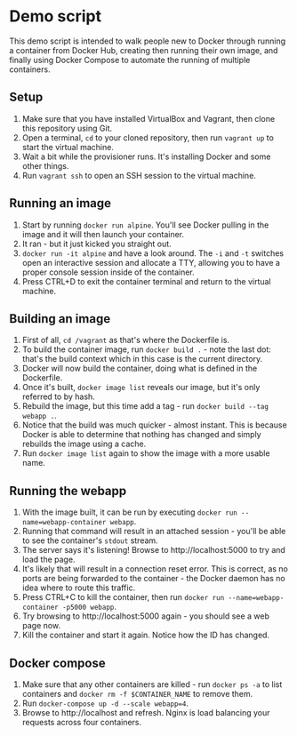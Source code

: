 # Demo script
This demo script is intended to walk people new to Docker through running a
container from Docker Hub, creating then running their own image, and finally
using Docker Compose to automate the running of multiple containers.

## Setup
1. Make sure that you have installed VirtualBox and Vagrant, then clone this
   repository using Git.
2. Open a terminal, `cd` to your cloned repository, then run `vagrant up` to
   start the virtual machine.
3. Wait a bit while the provisioner runs. It's installing Docker and some other
   things.
4. Run `vagrant ssh` to open an SSH session to the virtual machine.

## Running an image
1. Start by running `docker run alpine`. You'll see Docker pulling in the image
   and it will then launch your container.
2. It ran - but it just kicked you straight out.
3. `docker run -it alpine` and have a look around. The `-i` and `-t` switches
   open an interactive session and allocate a TTY, allowing you to have a proper
   console session inside of the container.
4. Press CTRL+D to exit the container terminal and return to the virtual
   machine.

## Building an image
1. First of all, `cd /vagrant` as that's where the Dockerfile is.
2. To build the container image, run `docker build .` - note the last dot:
   that's the build context which in this case is the current directory.
3. Docker will now build the container, doing what is defined in the Dockerfile.
4. Once it's built, `docker image list` reveals our image, but it's only
   referred to by hash.
5. Rebuild the image, but this time add a tag - run `docker build --tag
   webapp .`.
6. Notice that the build was much quicker - almost instant. This is because
   Docker is able to determine that nothing has changed and simply rebuilds the
   image using a cache.
7. Run `docker image list` again to show the image with a more usable name.

## Running the webapp
1. With the image built, it can be run by executing `docker run
   --name=webapp-container webapp`.
2. Running that command will result in an attached session - you'll be able to
   see the container's `stdout` stream.
3. The server says it's listening! Browse to http://localhost:5000 to try and
   load the page.
4. It's likely that will result in a connection reset error. This is correct, as
   no ports are being forwarded to the container - the Docker daemon has no idea
   where to route this traffic.
5. Press CTRL+C to kill the container, then run `docker run
   --name=webapp-container -p5000 webapp`.
6. Try browsing to http://localhost:5000 again - you should see a web page now.
7. Kill the container and start it again. Notice how the ID has changed.

## Docker compose
1. Make sure that any other containers are killed - run `docker ps -a` to list
   containers and `docker rm -f $CONTAINER_NAME` to remove them.
2. Run `docker-compose up -d --scale webapp=4`.
3. Browse to http://localhost and refresh. Nginx is load balancing your requests
   across four containers.
